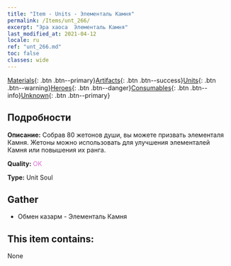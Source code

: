 ```yaml
---
title: "Item - Units - Элементаль Камня"
permalink: /Items/unt_266/
excerpt: "Эра хаоса  Элементаль Камня"
last_modified_at: 2021-04-12
locale: ru
ref: "unt_266.md"
toc: false
classes: wide
---
```

 [Materials](/ru/Items/){: .btn .btn--primary}[Artifacts](/ru/Items/Artifacts/){: .btn .btn--success}[Units](/ru/Items/Units/){: .btn .btn--warning}[Heroes](/ru/Items/Heroes/){: .btn .btn--danger}[Consumables](/ru/Items/Consumables/){: .btn .btn--info}[Unknown](/ru/Items/Unknown/){: .btn .btn--primary}

## Подробности
 **Описание:** Собрав 80 жетонов души, вы можете призвать элементаля Камня. Жетоны можно использовать для улучшения элементалей Камня или повышения их ранга.

 **Quality:** <span style="color: #DA70D6">OK</span>

 **Type:** Unit Soul

## Gather

*    Обмен казарм - Элементаль Камня 

## This item contains:

  None

